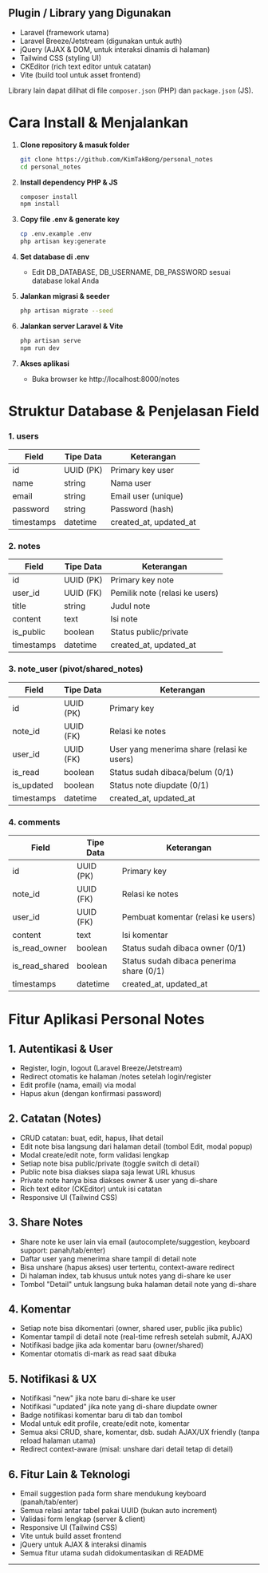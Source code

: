 ## Plugin / Library yang Digunakan

- Laravel (framework utama)
- Laravel Breeze/Jetstream (digunakan untuk auth)
- jQuery (AJAX & DOM, untuk interaksi dinamis di halaman)
- Tailwind CSS (styling UI)
- CKEditor (rich text editor untuk catatan)
- Vite (build tool untuk asset frontend)

Library lain dapat dilihat di file `composer.json` (PHP) dan `package.json` (JS).

# Cara Install & Menjalankan

1. **Clone repository & masuk folder**
   ```bash
   git clone https://github.com/KimTakBong/personal_notes
   cd personal_notes
   ```

2. **Install dependency PHP & JS**
   ```bash
   composer install
   npm install
   ```

3. **Copy file .env & generate key**
   ```bash
   cp .env.example .env
   php artisan key:generate
   ```

4. **Set database di .env**
   - Edit DB_DATABASE, DB_USERNAME, DB_PASSWORD sesuai database lokal Anda

5. **Jalankan migrasi & seeder**
   ```bash
   php artisan migrate --seed
   ```

6. **Jalankan server Laravel & Vite**
   ```bash
   php artisan serve
   npm run dev
   ```

7. **Akses aplikasi**
   - Buka browser ke http://localhost:8000/notes


# Struktur Database & Penjelasan Field

### 1. users
| Field      | Tipe Data | Keterangan                |
|----------- |-----------|---------------------------|
| id         | UUID (PK) | Primary key user          |
| name       | string    | Nama user                 |
| email      | string    | Email user (unique)       |
| password   | string    | Password (hash)           |
| timestamps | datetime  | created_at, updated_at    |

### 2. notes
| Field      | Tipe Data | Keterangan                        |
|----------- |-----------|-----------------------------------|
| id         | UUID (PK) | Primary key note                  |
| user_id    | UUID (FK) | Pemilik note (relasi ke users)    |
| title      | string    | Judul note                        |
| content    | text      | Isi note                          |
| is_public  | boolean   | Status public/private             |
| timestamps | datetime  | created_at, updated_at            |

### 3. note_user (pivot/shared_notes)
| Field      | Tipe Data | Keterangan                                |
|----------- |-----------|-------------------------------------------|
| id         | UUID (PK) | Primary key                               |
| note_id    | UUID (FK) | Relasi ke notes                           |
| user_id    | UUID (FK) | User yang menerima share (relasi ke users)|
| is_read    | boolean   | Status sudah dibaca/belum (0/1)           |
| is_updated | boolean   | Status note diupdate (0/1)                |
| timestamps | datetime  | created_at, updated_at                    |

### 4. comments
| Field         | Tipe Data | Keterangan                                 |
|-------------- |-----------|--------------------------------------------|
| id            | UUID (PK) | Primary key                                |
| note_id       | UUID (FK) | Relasi ke notes                            |
| user_id       | UUID (FK) | Pembuat komentar (relasi ke users)         |
| content       | text      | Isi komentar                               |
| is_read_owner | boolean   | Status sudah dibaca owner (0/1)            |
| is_read_shared| boolean   | Status sudah dibaca penerima share (0/1)   |
| timestamps    | datetime  | created_at, updated_at                     |


# Fitur Aplikasi Personal Notes

## 1. Autentikasi & User
- Register, login, logout (Laravel Breeze/Jetstream)
- Redirect otomatis ke halaman /notes setelah login/register
- Edit profile (nama, email) via modal
- Hapus akun (dengan konfirmasi password)

## 2. Catatan (Notes)
- CRUD catatan: buat, edit, hapus, lihat detail
- Edit note bisa langsung dari halaman detail (tombol Edit, modal popup)
- Modal create/edit note, form validasi lengkap
- Setiap note bisa public/private (toggle switch di detail)
- Public note bisa diakses siapa saja lewat URL khusus
- Private note hanya bisa diakses owner & user yang di-share
- Rich text editor (CKEditor) untuk isi catatan
- Responsive UI (Tailwind CSS)

## 3. Share Notes
- Share note ke user lain via email (autocomplete/suggestion, keyboard support: panah/tab/enter)
- Daftar user yang menerima share tampil di detail note
- Bisa unshare (hapus akses) user tertentu, context-aware redirect
- Di halaman index, tab khusus untuk notes yang di-share ke user
- Tombol "Detail" untuk langsung buka halaman detail note yang di-share

## 4. Komentar
- Setiap note bisa dikomentari (owner, shared user, public jika public)
- Komentar tampil di detail note (real-time refresh setelah submit, AJAX)
- Notifikasi badge jika ada komentar baru (owner/shared)
- Komentar otomatis di-mark as read saat dibuka

## 5. Notifikasi & UX
- Notifikasi "new" jika note baru di-share ke user
- Notifikasi "updated" jika note yang di-share diupdate owner
- Badge notifikasi komentar baru di tab dan tombol
- Modal untuk edit profile, create/edit note, komentar
- Semua aksi CRUD, share, komentar, dsb. sudah AJAX/UX friendly (tanpa reload halaman utama)
- Redirect context-aware (misal: unshare dari detail tetap di detail)

## 6. Fitur Lain & Teknologi
- Email suggestion pada form share mendukung keyboard (panah/tab/enter)
- Semua relasi antar tabel pakai UUID (bukan auto increment)
- Validasi form lengkap (server & client)
- Responsive UI (Tailwind CSS)
- Vite untuk build asset frontend
- jQuery untuk AJAX & interaksi dinamis
- Semua fitur utama sudah didokumentasikan di README

---